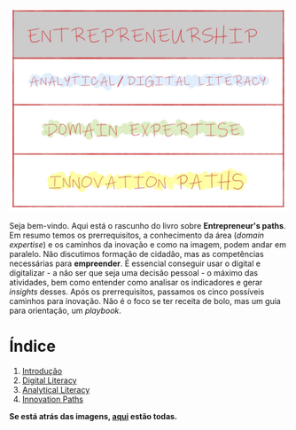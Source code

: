 ![Empreendedorismo atualmente](/book/img/entrepreneurship-today.JPG?raw=true "Empreendedorismo atualmente")

Seja bem-vindo. Aqui está o rascunho do livro sobre **Entrepreneur's paths**. Em resumo temos os prerrequisitos, a conhecimento da área (*domain expertise*) e os caminhos da inovação e como na imagem, podem andar em paralelo. Não discutimos formação de cidadão, mas as competências necessárias para **empreender**. É essencial conseguir usar o digital e digitalizar - a não ser que seja uma decisão pessoal - o máximo das atividades, bem como entender como analisar os indicadores e gerar *insights* desses. Após os prerrequisitos, passamos os cinco possíveis caminhos para inovação. Não é o foco se ter receita de bolo, mas um guia para orientação, um *playbook*.

# Índice
  1. [Introdução](/book/pt-br/intro/)
  1. [Digital Literacy](/book/pt-br/dl/)
  1. [Analytical Literacy](/book/pt-br/al/)
  1. [Innovation Paths](/book/pt-br/paths/)

**Se está atrás das imagens, [aqui](/book/img/) estão todas.**

